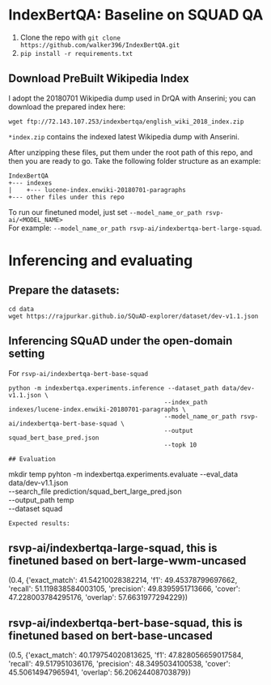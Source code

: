# IndexBertQA: Baseline on SQUAD QA

1. Clone the repo with ```git clone https://github.com/walker396/IndexBertQA.git```
2. ```pip install -r requirements.txt```

## Download PreBuilt Wikipedia Index

I adopt the 20180701 Wikipedia dump used in DrQA with Anserini; you can download the prepared index here:
```
wget ftp://72.143.107.253/indexbertqa/english_wiki_2018_index.zip
````
```*index.zip``` contains the indexed latest Wikipedia dump with Anserini.

After unzipping these files, put them under the root path of this repo, and then you are ready to go.
Take the following folder structure as an example:
```
IndexBertQA
+--- indexes
|    +--- lucene-index.enwiki-20180701-paragraphs
+--- other files under this repo
```


To run our finetuned model, just set ```--model_name_or_path rsvp-ai/<MODEL_NAME>```   
For example: ```--model_name_or_path rsvp-ai/indexbertqa-bert-large-squad```.

# Inferencing and evaluating

## Prepare the datasets:

```
cd data
wget https://rajpurkar.github.io/SQuAD-explorer/dataset/dev-v1.1.json
```

## Inferencing SQuAD under the open-domain setting
For `rsvp-ai/indexbertqa-bert-base-squad`
```
python -m indexbertqa.experiments.inference --dataset_path data/dev-v1.1.json \
                                           --index_path indexes/lucene-index.enwiki-20180701-paragraphs \
                                           --model_name_or_path rsvp-ai/indexbertqa-bert-base-squad \
                                           --output squad_bert_base_pred.json
                                           --topk 10

```

```
## Evaluation

```
mkdir temp
pyhton -m indexbertqa.experiments.evaluate --eval_data data/dev-v1.1.json \
                                          --search_file prediction/squad_bert_large_pred.json \
                                          --output_path temp \
                                          --dataset squad
                                          
```
Expected results:
```
## rsvp-ai/indexbertqa-large-squad, this is finetuned based on bert-large-wwm-uncased
(0.4, {'exact_match': 41.54210028382214, 'f1': 49.45378799697662, 'recall': 51.119838584003105, 'precision': 49.8395951713666, 'cover': 47.228003784295176, 'overlap': 57.6631977294229})

## rsvp-ai/indexbertqa-bert-base-squad, this is finetuned based on bert-base-uncased
(0.5, {'exact_match': 40.179754020813625, 'f1': 47.828056659017584, 'recall': 49.517951036176, 'precision': 48.3495034100538, 'cover': 45.50614947965941, 'overlap': 56.20624408703879})
```